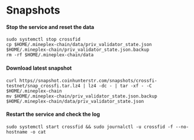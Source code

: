 # Snapshots

#### Stop the service and reset the data <a href="#stop-the-service-and-reset-the-data" id="stop-the-service-and-reset-the-data"></a>

```
sudo systemctl stop crossfid
cp $HOME/.mineplex-chain/data/priv_validator_state.json $HOME/.mineplex-chain/priv_validator_state.json.backup
rm -rf $HOME/.mineplex-chain/data
```

#### Download latest snapshot <a href="#download-latest-snapshot" id="download-latest-snapshot"></a>

```
curl https//snapshot.coinhunterstr.com/snapshots/crossfi-testnet/snap_crossfi.tar.lz4 | lz4 -dc - | tar -xf - -C $HOME/.mineplex-chain
mv $HOME/.mineplex-chain/priv_validator_state.json.backup $HOME/.mineplex-chain/data/priv_validator_state.json
```

#### Restart the service and check the log <a href="#restart-the-service-and-check-the-log" id="restart-the-service-and-check-the-log"></a>

```
sudo systemctl start crossfid && sudo journalctl -u crossfid -f --no-hostname -o cat
```
